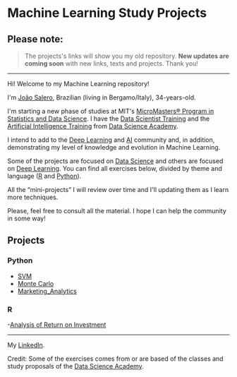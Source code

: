 # Machine Learning Study Projects

 ## Please note:
 > The projects's links will show you my old repository. **New updates are coming soon** with new links, texts and projects. 
 Thank you! 
 
 ---
 
 
 Hi! Welcome to my Machine Learning repository!
 
 I'm [João Salero](https://www.linkedin.com/in/jo%C3%A3o-s-37aa011a8/), Brazilian (living in Bergamo/Italy), 34-years-old.

 I'm starting a new phase of studies at MIT's [MicroMasters® Program in Statistics and Data Science](https://www.edx.org/micromasters/mitx-statistics-and-data-science). I have the
 [Data Scientist Training](https://www.datascienceacademy.com.br/bundle/formacao-cientista-de-dados) and the [Artificial Intelligence Training](https://www.datascienceacademy.com.br/bundle/formacao-inteligencia-artificial) from [Data Science Academy](https://www.datascienceacademy.com.br/).

 I intend to add to the [Deep Learning](https://en.wikipedia.org/wiki/Deep_learning) and [AI](https://en.wikipedia.org/wiki/Artificial_intelligence) community and, in addition, demonstrating my level of knowledge and evolution in Machine Learning. 

 Some of the projects are focused on [Data Science](https://en.wikipedia.org/wiki/Data_science) and others are focused on [Deep Learning](https://en.wikipedia.org/wiki/Deep_learning). You can find all exercises below, divided by theme and language ([R](https://www.r-project.org/) and [Python](https://www.python.org/)).

 All the “mini-projects” I will review over time and I'll updating them as I learn more techniques.

 Please, feel free to consult all the material. I hope I can help the community in some way!


## Projects
 ### Python
- [SVM](https://github.com/Joao-Salero/Data-Science-Projects/tree/master/SVM)
- [Monte Carlo](https://github.com/Joao-Salero/Data-Science-Projects/tree/master/MonteCarlo)
- [Marketing_Analytics](https://github.com/JoaoSalero-AI/Machine-Learning-Study-Projects/tree/master/Marketing_Analytics-AB_Test)

 ### R
-[Analysis of Return on Investment](https://github.com/JoaoSalero-AI/Machine-Learning-Study-Projects/tree/master/ROI_R)

---
My [LinkedIn](https://www.linkedin.com/in/jo%C3%A3o-s-37aa011a8/).

Credit: Some of the exercises comes from or are based of the classes and study proposals of the [Data Science Academy](https://www.datascienceacademy.com.br/).
